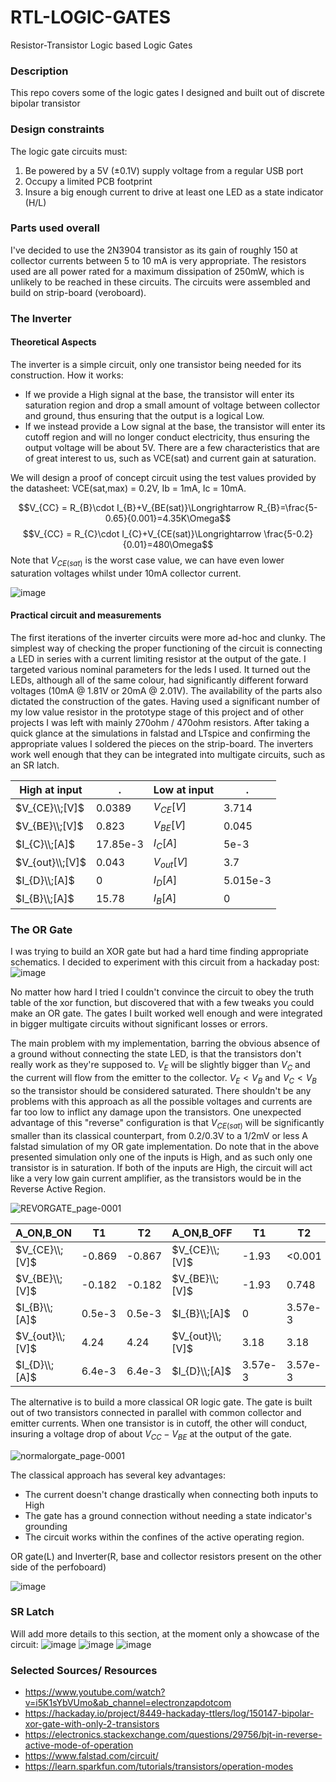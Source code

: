 # RTL-LOGIC-GATES
Resistor-Transistor Logic based Logic Gates

### Description
This repo covers some of the logic gates I designed and built out of discrete bipolar transistor

### Design constraints
The logic gate circuits must:
1.  Be powered by a 5V (±0.1V) supply voltage from a regular USB port
2.  Occupy a limited PCB footprint
3.  Insure a big enough current to drive at least one LED as a state indicator (H/L)

### Parts used overall
I've decided to use the 2N3904 transistor as its gain of roughly 150 at collector currents between 5 to 10 mA is very appropriate. The resistors used are all power rated for a maximum dissipation of 250mW, which is unlikely to be reached in these circuits. The circuits were assembled and build on strip-board (veroboard).

### The Inverter
#### Theoretical Aspects
The inverter is a simple circuit, only one transistor being needed for its construction.
How it works:
* If we provide a High signal at the base, the transistor will enter its saturation region and drop a small amount of voltage between collector and ground, thus ensuring that the output is a logical Low.
* If we instead provide a Low signal at the base, the transistor will enter its cutoff region and will no longer conduct electricity, thus ensuring the output voltage will be about 5V.
There are a few characteristics that are of great interest to us, such as VCE(sat) and current gain at saturation.

We will design a proof of concept circuit using the test values provided by the datasheet: VCE(sat,max) = 0.2V, Ib = 1mA, Ic = 10mA.


$$V_{CC} = R_{B}\cdot I_{B}+V_{BE(sat)}\Longrightarrow R_{B}=\frac{5-0.65}{0.001}=4.35K\Omega$$
$$V_{CC} = R_{C}\cdot I_{C}+V_{CE(sat)}\Longrightarrow \frac{5-0.2}{0.01}=480\Omega$$
Note that $V_{CE(sat)}$ is the worst case value, we can have even lower saturation voltages whilst under 10mA collector current.

![image](https://github.com/Riggstadt/RTL-LOGIC-GATES/assets/127757267/cc738bed-8c1f-4d4b-b39c-a31204025a64)







#### Practical circuit and measurements
The first iterations of the inverter circuits were more ad-hoc and clunky. The simplest way of checking the proper functioning of the circuit is connecting a LED in series with a current limiting resistor at the output of the gate. I targeted various nominal parameters for the leds I used. It turned out the LEDs, although all of the same colour, had significantly different forward voltages (10mA @ 1.81V or 20mA @ 2.01V). The availability of the parts also dictated the construction of the gates. Having used a significant number of my low value resistor in the prototype stage of this project and of other projects I was left with mainly 270ohm / 470ohm resistors.
After taking a quick glance at the simulations in falstad and LTspice and confirming the appropriate values I soldered the pieces on the strip-board.
The inverters work well enough that they can be integrated into multigate circuits, such as an SR latch.

| High at input  | . | Low at input | . |
| ------------- |---| ------------- |---|
| $V_{CE}\\;[V]$ |0.0389|$V_{CE}[V]$|3.714|
| $V_{BE}\\;[V]$ |0.823|$V_{BE}[V]$|0.045|
| $I_{C}\\;[A]$ |17.85e-3|$I_{C}[A]$|5e-3|
| $V_{out}\\;[V]$ |0.043|$V_{out}[V]$|3.7|
| $I_{D}\\;[A]$ |0|$I_{D}[A]$|5.015e-3|
| $I_{B}\\;[A]$ |15.78|$I_{B}[A]$|0|

### The OR Gate
I was trying to build an XOR gate but had a hard time finding appropriate schematics. I decided to experiment with this circuit from a hackaday post:
![image](https://github.com/Riggstadt/RTL-LOGIC-GATES/assets/127757267/c6c808a1-2631-44ab-bb30-d51598bb54e6)


No matter how hard I tried I couldn't convince the circuit to obey the truth table of the xor function, but discovered that with a few tweaks you could make an OR gate. The gates I built worked well enough and were integrated in bigger multigate circuits without significant losses or errors.

The main problem with my implementation, barring the obvious absence of a ground without connecting the state LED, is that the transistors don't really work as they're supposed to. $V_{E}$ will be slightly bigger than $V_{C}$ and the current will flow from the emitter to the collector. $V_{E} < V_{B}$ and $V_{C} < V_{B}$ so the transistor should be considered saturated. There shouldn't be any problems with this approach as all the possible voltages and currents are far too low to inflict any damage upon the transistors. One unexpected advantage of this "reverse" configuration is that $V_{CE(sat)}$ will be significantly smaller than its classical counterpart, from 0.2/0.3V to a 1/2mV or less
A falstad simulation of my OR gate implementation.
Do note that in the above presented simulation only one of the inputs is High, and as such only one transistor is in saturation. If both of the inputs are High, the circuit will act like a very low gain current amplifier, as the transistors would be in the Reverse Active Region.

![REVORGATE_page-0001](https://github.com/Riggstadt/RTL-LOGIC-GATES/assets/127757267/eb60184f-803d-45f3-958c-b32c2baaeb7e)


|A_ON,B_ON|T1|T2|A_ON,B_OFF|T1|T2|
|---|---|---|---|---|---|
| $V_{CE}\\;[V]$ |-0.869|-0.867|$V_{CE}\\;[V]$|-1.93|<0.001|
| $V_{BE}\\;[V]$ |-0.182|-0.182|$V_{BE}\\;[V]$|-1.93|0.748|
| $I_{B}\\;[A]$ |0.5e-3|0.5e-3|$I_{B}\\;[A]$|0|3.57e-3|
| $V_{out}\\;[V]$ |4.24|4.24|$V_{out}\\;[V]$|3.18|3.18|
| $I_{D}\\;[A]$ |6.4e-3|6.4e-3|$I_{D}\\;[A]$|3.57e-3|3.57e-3|

The alternative is to build a more classical OR logic gate. The gate is built out of two transistors connected in parallel with common collector and emitter currents. When one transistor is in cutoff, the other will conduct, insuring a voltage drop of about $V_{CC}-V_{BE}$ at the output of the gate.

![normalorgate_page-0001](https://github.com/Riggstadt/RTL-LOGIC-GATES/assets/127757267/95c2579a-0de8-415b-a0d2-004d624c2215)

The classical approach has several key advantages:
* The current doesn't change drastically when connecting both inputs to High 
* The gate has a ground connection without needing a state indicator's grounding
* The circuit works within the confines of the active operating region.

OR gate(L) and Inverter(R, base and collector resistors present on the other side of the perfoboard)

![image](https://github.com/Riggstadt/RTL-LOGIC-GATES/assets/127757267/5b58683a-2d8f-4dd5-b754-9d018e800d46)

### SR Latch 
Will add more details to this section, at the moment only a showcase of the circuit:
![image](https://github.com/Riggstadt/RTL-LOGIC-GATES/assets/127757267/eb3a23c2-464d-482d-90d0-805675fc6c4a)
![image](https://github.com/Riggstadt/RTL-LOGIC-GATES/assets/127757267/954cb97f-6d02-4f8f-a51e-282af0e29af5)
![image](https://github.com/Riggstadt/RTL-LOGIC-GATES/assets/127757267/ac137065-f500-44ae-ab52-38e582a4bfb5)




### Selected Sources/ Resources
* https://www.youtube.com/watch?v=i5K1sYbVUmo&ab_channel=electronzapdotcom
* https://hackaday.io/project/8449-hackaday-ttlers/log/150147-bipolar-xor-gate-with-only-2-transistors
* https://electronics.stackexchange.com/questions/29756/bjt-in-reverse-active-mode-of-operation
* https://www.falstad.com/circuit/
* https://learn.sparkfun.com/tutorials/transistors/operation-modes
